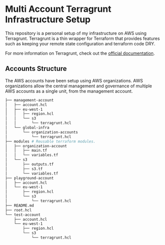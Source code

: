 # Multi Account Terragrunt Infrastructure Setup

This repository is a personal setup of my infrastructure on AWS using Terragrunt. Terragrunt is a thin wrapper for Terraform that provides features such as keeping your remote state configuration and terraform code DRY. 

For more information on Terragrunt, check out the [official documentation](https://terragrunt.gruntwork.io/docs/getting-started/quick-start/).

## Accounts Structure

The AWS accounts have been setup using AWS organizations. AWS organizations allow the central management and governance of multiple AWS accounts as a single unit, from the management account. 


```bash
├── management-account
│   ├── account.hcl
│   ├── eu-west-1
│   │   ├── region.hcl
│   │   └── s3
│   │       └── terragrunt.hcl
│   └── global-infra
│       └── organization-accounts
│           └── terragrunt.hcl
├── modules # Reusable terraform modules.
│   ├── organization-account
│   │   ├── main.tf
│   │   └── variables.tf
│   └── s3
│       ├── outputs.tf
│       ├── s3.tf
│       └── variables.tf
├── playground-account
│   ├── account.hcl
│   └── eu-west-1
│       ├── region.hcl
│       └── s3
│           └── terragrunt.hcl
├── README.md
├── root.hcl
└── test-account
    ├── account.hcl
    └── eu-west-1
        ├── region.hcl
        └── s3
            └── terragrunt.hcl
```